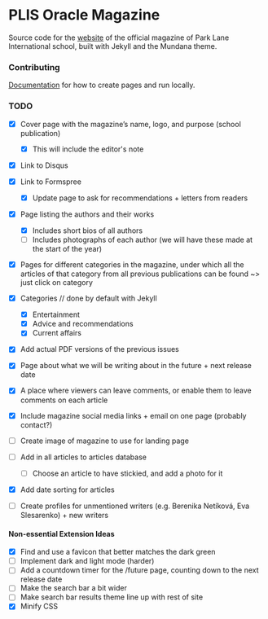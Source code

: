 # PLIS Oracle Magazine

Source code for the [website](https://wowthemesnet.github.io/mundana-theme-jekyll/) of the official magazine of Park Lane International school, built with Jekyll and the Mundana theme.

### Contributing

[Documentation](https://bootstrapstarter.com/mundana-theme-jekyll/) for how to create pages and run locally.

### TODO
- [x] Cover page with the magazine’s name, logo, and purpose (school publication)
    - [x] This will include the editor's note
- [x] Link to Disqus
- [x] Link to Formspree
    - [x] Update page to ask for recommendations + letters from readers
- [x] Page listing the authors and their works
    - [x] Includes short bios of all authors
    - [ ] Includes photographs of each author (we will have these made at the start of the year)
- [x] Pages for different categories in the magazine, under which all the articles of that category from all previous publications can be found ~> just click on category
- [x] Categories  // done by default with Jekyll
    - [x] Entertainment
    - [x] Advice and recommendations 
    - [x] Current affairs 
- [x] Add actual PDF versions of the previous issues 
- [x] Page about what we will be writing about in the future + next release date
- [x] A place where viewers can leave comments, or enable them to leave comments on each article 
- [x] Include magazine social media links + email on one page (probably contact?)
- [ ] Create image of magazine to use for landing page
- [ ] Add in all articles to articles database
    - [ ] Choose an article to have stickied, and add a photo for it
- [x] Add date sorting for articles
- [ ] Create profiles for unmentioned writers (e.g. Berenika Netíková, Eva Slesarenko) + new writers


#### Non-essential Extension Ideas
- [x] Find and use a favicon that better matches the dark green
- [ ] Implement dark and light mode (harder)
- [ ] Add a countdown timer for the /future page, counting down to the next release date
- [ ] Make the search bar a bit wider
- [ ] Make search bar results theme line up with rest of site
- [x] Minify CSS
